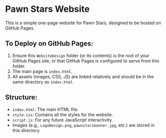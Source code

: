 # Pawn Stars Website

This is a simple one-page website for Pawn Stars, designed to be hosted on GitHub Pages.

## To Deploy on GitHub Pages:

1.  Ensure this `WebsiteDesign` folder (or its contents) is the root of your GitHub Pages site, or that GitHub Pages is configured to serve from this folder.
2.  The main page is `index.html`.
3.  All assets (images, CSS, JS) are linked relatively and should be in the same directory as `index.html`.

## Structure:

*   `index.html`: The main HTML file.
*   `style.css`: Contains all the styles for the website.
*   `script.js`: For any future JavaScript interactivity.
*   Images (e.g., `LogoDesign.png`, `pawnstarsbanner.jpg`, etc.) are stored in this directory. 